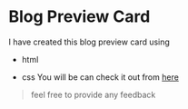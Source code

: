 # Blog Preview Card
I have created this blog preview card using 
+ html
- css
You will be can check it out from [here](https://bhanu-blogpreviewcard.netlify.app)
> feel free to provide any feedback

